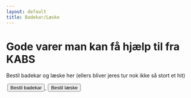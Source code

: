 ```yaml
---
layout: default
title: Badekar/Læske
---
```


<h1>Gode varer man kan få hjælp til fra KABS</h1>
<p>Bestil badekar og læske her (ellers bliver jeres tur nok ikke så stort et hit)</p>

<div id="poster-image" style="background-image: url('/static/img/laeske.jpg');">
</div>

<a style="text-align: center; padding: 3px" href="https://goo.gl/forms/wB3X0HwOokoppj5k1">
	<button class="applyBtn"> 
		Bestil badekar 
	</button>
</a>

<a style="text-align: center; padding: 2px" href="https://docs.google.com/forms/d/e/1FAIpQLScW2Qd6tYSaK3CbUPBrkaSBNFFd59mZ2g-_Avpg3-ASIKRQYQ/viewform?usp=sf_link">
	<button class="applyBtn"> 
		Bestil læske 
	</button>
</a>
